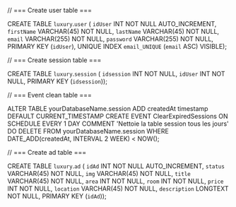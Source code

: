 // === Create user table ===

CREATE TABLE `luxury`.`user` (
  `idUser` INT NOT NULL AUTO_INCREMENT,
  `firstName` VARCHAR(45) NOT NULL,
  `lastName` VARCHAR(45) NOT NULL,
  `email` VARCHAR(255) NOT NULL,
  `password` VARCHAR(255) NOT NULL,
  PRIMARY KEY (`idUser`),
  UNIQUE INDEX `email_UNIQUE` (`email` ASC) VISIBLE);


// === Create session table ===

CREATE TABLE `luxury`.`session` (
  `idsession` INT NOT NULL,
  `idUser` INT NOT NULL,
  PRIMARY KEY (`idsession`));

// === Event clean table ===

ALTER TABLE yourDatabaseName.session ADD createdAt timestamp DEFAULT CURRENT_TIMESTAMP
CREATE EVENT ClearExpiredSessions
ON SCHEDULE EVERY 1 DAY
COMMENT 'Nettoie la table session tous les jours'
DO
DELETE FROM yourDatabaseName.session WHERE DATE_ADD(createdAt, INTERVAL 2 WEEK) < NOW();

// === Create ad table ===

CREATE TABLE `luxury`.`ad` (
  `idAd` INT NOT NULL AUTO_INCREMENT,
  `status` VARCHAR(45) NOT NULL,
  `img` VARCHAR(45) NOT NULL,
  `title` VARCHAR(45) NOT NULL,
  `area` INT NOT NULL,
  `room` INT NOT NULL,
  `price` INT NOT NULL,
  `location` VARCHAR(45) NOT NULL,
  `description` LONGTEXT NOT NULL,
  PRIMARY KEY (`idAd`));